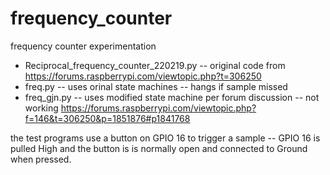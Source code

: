 # frequency_counter
frequency counter experimentation

* Reciprocal_frequency_counter_220219.py -- original code from https://forums.raspberrypi.com/viewtopic.php?t=306250
* freq.py -- uses orinal state machines -- hangs if sample missed
* freq_gjn.py -- uses modified state machine per forum discussion -- not working  https://forums.raspberrypi.com/viewtopic.php?f=146&t=306250&p=1851876#p1841768

the test programs use a button on GPIO 16 to trigger a sample -- GPIO 16 is pulled High and the button is is normally open and connected to Ground when pressed.
